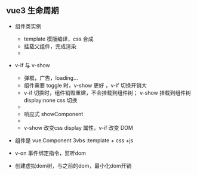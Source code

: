 ## vue3 生命周期
- 组件类实例
  - template 模版编译，css 合成
  - 挂载父组件，完成渲染
  - 

- v-if 与 v-show
  - 弹框，广告，loading...
  - 组件需要 toggle 时，v-show 更好 ，v-if 切换开销大
   - v-if 切换时，组件销毁重建，不会挂载到组件树； v-show 挂载到组件树 display:none css 切换
   - 
    - 响应式 showComponent
    - 
  - v-show 改变css display 属性，v-if 改变 DOM

- 组件是 vue.Component 
  3vbs :template + css +js 

- v-on 事件绑定指令，监听dom 

- 创建虚拟dom树，与之前的dom，最小化dom开销
